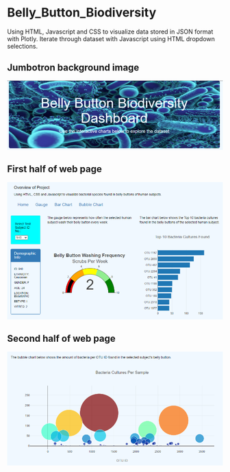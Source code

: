 # Belly_Button_Biodiversity

Using HTML, Javascript and CSS to visualize data stored in JSON format with Plotly. Iterate through dataset with Javascript using HTML dropdown selections.

## Jumbotron background image
![jumbotron image](https://github.com/hwaijiinlee/Belly_Button_Biodiversity/blob/main/Resources/Jumbotron%20Image.png)

## First half of web page
![top part](https://github.com/hwaijiinlee/Belly_Button_Biodiversity/blob/main/Resources/Top%20part%20of%20page.png)

## Second half of web page
![bottom part](https://github.com/hwaijiinlee/Belly_Button_Biodiversity/blob/main/Resources/Bottom%20part%20of%20page.png)

